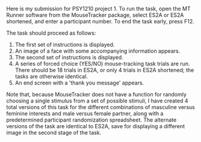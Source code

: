 Here is my submission for PSY1210 project 1. To run the task, open the MT Runner software from the MouseTracker 
package, select ES2A or ES2A shortened, and enter a participant number. To end the task early, press F12. 

The task should proceed as follows:
1. The first set of instructions is displayed.
2. An image of a face with some accompanying information appears.
3. The second set of instructions is displayed.
4. A series of forced choice (YES/NO) mouse-tracking task trials are run. There should be 18 trials in ES2A, or
only 4 trials in ES2A shortened; the tasks are otherwise identical. 
5. An end screen with a 'thank you message' appears. 

Note that, because MouseTracker does not have a function for randomly choosing a single stimulus from a set of 
possible stimuli, I have created 4 total versions of this task for the different combinations of masculine versus
feminine interests and male versus female partner, along with a predetermined participant randomization 
spreadsheet. The alternate versions of the task are identical to ES2A, save for displaying a different image in
the second stage of the task. 

